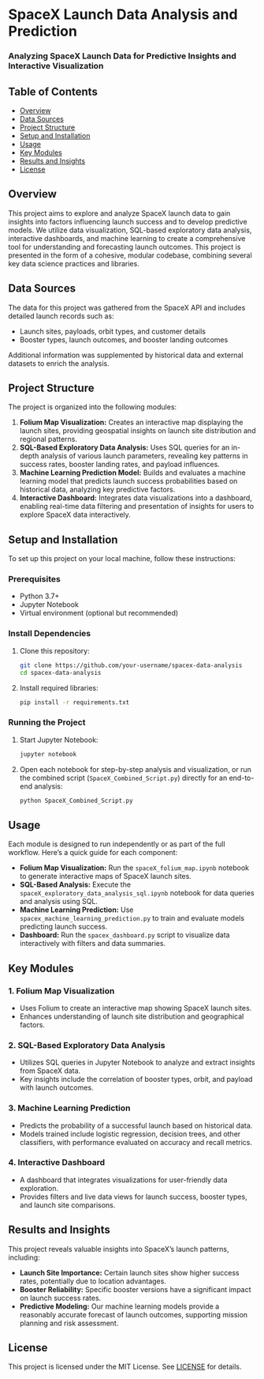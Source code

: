 # SpaceX Launch Data Analysis and Prediction

### Analyzing SpaceX Launch Data for Predictive Insights and Interactive Visualization

## Table of Contents
- [Overview](#overview)
- [Data Sources](#data-sources)
- [Project Structure](#project-structure)
- [Setup and Installation](#setup-and-installation)
- [Usage](#usage)
- [Key Modules](#key-modules)
- [Results and Insights](#results-and-insights)
- [License](#license)

## Overview
This project aims to explore and analyze SpaceX launch data to gain insights into factors influencing launch success and to develop predictive models. We utilize data visualization, SQL-based exploratory data analysis, interactive dashboards, and machine learning to create a comprehensive tool for understanding and forecasting launch outcomes. This project is presented in the form of a cohesive, modular codebase, combining several key data science practices and libraries.

## Data Sources
The data for this project was gathered from the SpaceX API and includes detailed launch records such as:
- Launch sites, payloads, orbit types, and customer details
- Booster types, launch outcomes, and booster landing outcomes

Additional information was supplemented by historical data and external datasets to enrich the analysis.

## Project Structure
The project is organized into the following modules:

1. **Folium Map Visualization:** Creates an interactive map displaying the launch sites, providing geospatial insights on launch site distribution and regional patterns.
2. **SQL-Based Exploratory Data Analysis:** Uses SQL queries for an in-depth analysis of various launch parameters, revealing key patterns in success rates, booster landing rates, and payload influences.
3. **Machine Learning Prediction Model:** Builds and evaluates a machine learning model that predicts launch success probabilities based on historical data, analyzing key predictive factors.
4. **Interactive Dashboard:** Integrates data visualizations into a dashboard, enabling real-time data filtering and presentation of insights for users to explore SpaceX data interactively.

## Setup and Installation
To set up this project on your local machine, follow these instructions:

### Prerequisites
- Python 3.7+
- Jupyter Notebook
- Virtual environment (optional but recommended)

### Install Dependencies
1. Clone this repository:
   ```bash
   git clone https://github.com/your-username/spacex-data-analysis
   cd spacex-data-analysis
   ```
2. Install required libraries:
   ```bash
   pip install -r requirements.txt
   ```

### Running the Project
1. Start Jupyter Notebook:
   ```bash
   jupyter notebook
   ```
2. Open each notebook for step-by-step analysis and visualization, or run the combined script (`SpaceX_Combined_Script.py`) directly for an end-to-end analysis:
   ```bash
   python SpaceX_Combined_Script.py
   ```

## Usage
Each module is designed to run independently or as part of the full workflow. Here’s a quick guide for each component:

- **Folium Map Visualization:** Run the `spaceX_folium_map.ipynb` notebook to generate interactive maps of SpaceX launch sites.
- **SQL-Based Analysis:** Execute the `spaceX_exploratory_data_analysis_sql.ipynb` notebook for data queries and analysis using SQL.
- **Machine Learning Prediction:** Use `spacex_machine_learning_prediction.py` to train and evaluate models predicting launch success.
- **Dashboard:** Run the `spacex_dashboard.py` script to visualize data interactively with filters and data summaries.

## Key Modules

### 1. Folium Map Visualization
   - Uses Folium to create an interactive map showing SpaceX launch sites.
   - Enhances understanding of launch site distribution and geographical factors.

### 2. SQL-Based Exploratory Data Analysis
   - Utilizes SQL queries in Jupyter Notebook to analyze and extract insights from SpaceX data.
   - Key insights include the correlation of booster types, orbit, and payload with launch outcomes.

### 3. Machine Learning Prediction
   - Predicts the probability of a successful launch based on historical data.
   - Models trained include logistic regression, decision trees, and other classifiers, with performance evaluated on accuracy and recall metrics.

### 4. Interactive Dashboard
   - A dashboard that integrates visualizations for user-friendly data exploration.
   - Provides filters and live data views for launch success, booster types, and launch site comparisons.

## Results and Insights
This project reveals valuable insights into SpaceX’s launch patterns, including:
- **Launch Site Importance:** Certain launch sites show higher success rates, potentially due to location advantages.
- **Booster Reliability:** Specific booster versions have a significant impact on launch success rates.
- **Predictive Modeling:** Our machine learning models provide a reasonably accurate forecast of launch outcomes, supporting mission planning and risk assessment.

## License
This project is licensed under the MIT License. See [LICENSE](LICENSE) for details.

